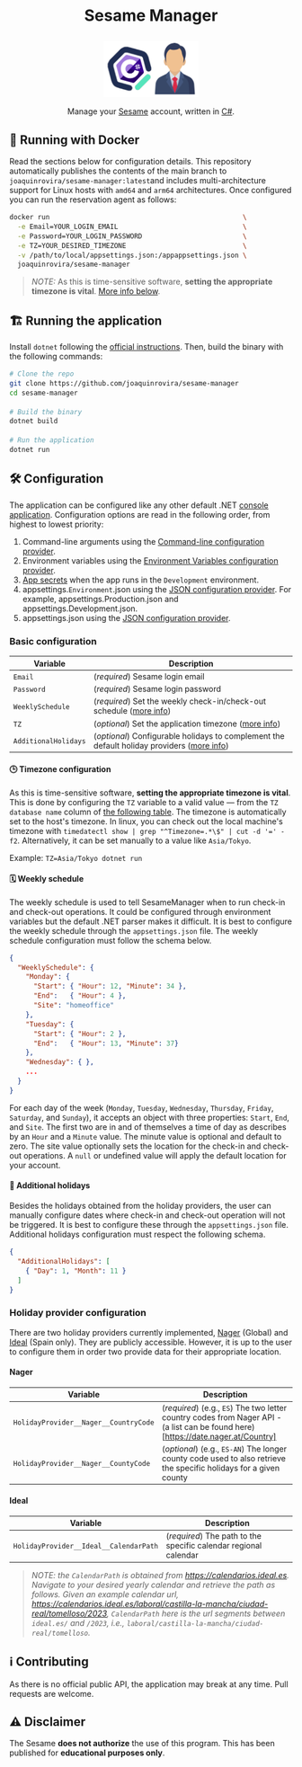 
<h1><p align="center">Sesame Manager</p></h1> 

<p align="center">
    <a href="https://www.sesametime.com/" target="blank"><img src="./.img/icon.png"  height="100" alt="Sesame Logo" /></a>
</p>
 
<p align="center">Manage your <a href="https://www.sesametime.com/" target="blank">Sesame</a> account, written in <a href="https://dotnet.microsoft.com" target="blank">C#</a>.</p>

## 🐋 Running with Docker

Read the sections below for configuration details. This repository automatically publishes the contents of the main branch to `joaquinrovira/sesame-manager:latest`and includes multi-architecture support for Linux hosts with `amd64` and `arm64` architectures. Once configured you can run the reservation agent as follows:

``` bash
docker run                                                \
  -e Email=YOUR_LOGIN_EMAIL                               \
  -e Password=YOUR_LOGIN_PASSWORD                         \
  -e TZ=YOUR_DESIRED_TIMEZONE                             \
  -v /path/to/local/appsettings.json:/appappsettings.json \
  joaquinrovira/sesame-manager
```

> *NOTE:* As this is time-sensitive software, **setting the appropriate timezone is vital**. [More info below](#🛠️-configuration).

## 🏗️ Running the application

Install `dotnet` following the [official instructions](https://learn.microsoft.com/dotnet/core/install/). Then, build the binary with the following commands:

```bash
# Clone the repo
git clone https://github.com/joaquinrovira/sesame-manager
cd sesame-manager

# Build the binary
dotnet build

# Run the application
dotnet run
``` 

## 🛠️ Configuration

The application can be configured like any other default .NET [console application](https://learn.microsoft.com/en-us/dotnet/core/extensions/configuration#alternative-hosting-approach).
Configuration options are read in the following order, from highest to lowest priority:

1. Command-line arguments using the [Command-line configuration provider](https://learn.microsoft.com/en-us/dotnet/core/extensions/configuration-providers#command-line-configuration-provider).
2. Environment variables using the [Environment Variables configuration provider](https://learn.microsoft.com/en-us/dotnet/core/extensions/configuration-providers#environment-variable-configuration-provider).
3. [App secrets](https://learn.microsoft.com/en-us/aspnet/core/security/app-secrets) when the app runs in the `Development` environment.
4. appsettings.`Environment`.json using the [JSON configuration provider](https://learn.microsoft.com/en-us/dotnet/core/extensions/configuration-providers#file-configuration-provider). For example, appsettings.Production.json and appsettings.Development.json.
5. appsettings.json using the [JSON configuration provider](https://learn.microsoft.com/en-us/dotnet/core/extensions/configuration-providers#file-configuration-provider).


### Basic configuration

| Variable             | Description                                                                                                                        |
| -------------------- | ---------------------------------------------------------------------------------------------------------------------------------- |
| `Email`              | (*required*) Sesame login email                                                                                                    |
| `Password`           | (*required*) Sesame login password                                                                                                 |
| `WeeklySchedule`     | (*required*) Set the weekly check-in/check-out schedule ([more info](#🗓️-weekly-schedule-configuration))                            |
| `TZ`                 | (*optional*) Set the application timezone ([more info](#🕒-timezone-configuration))                                                 |
| `AdditionalHolidays` | (*optional*) Configurable holidays to complement the default holiday providers ([more info](#🎄-additional-holidays-configuration)) |

#### 🕒 Timezone configuration

As this is time-sensitive software, **setting the appropriate timezone is vital**. This is done by configuring the `TZ` variable to a valid value — from the `TZ database name` column of [the following table](https://en.wikipedia.org/wiki/List_of_tz_database_time_zones#List). The timezone is automatically set to the host's timezone. In linux, you can check out the local machine's timezone with `timedatectl show | grep "^Timezone=.*\$" | cut -d '=' -f2`. Alternatively, it can be set manually to a value like `Asia/Tokyo`.

Example: `TZ=Asia/Tokyo dotnet run`

#### 🗓️ Weekly schedule

The weekly schedule is used to tell SesameManager when to run check-in and check-out operations. It could be configured through environment variables but the default .NET parser makes it difficult. It is best to configure the weekly schedule through the `appsettings.json` file. The weekly schedule configuration must follow the schema below.

```json
{
  "WeeklySchedule": {
    "Monday": {
      "Start": { "Hour": 12, "Minute": 34 },
      "End":   { "Hour": 4 },
      "Site": "homeoffice"
    },
    "Tuesday": {
      "Start": { "Hour": 2 },
      "End":   { "Hour": 13, "Minute": 37}
    },
    "Wednesday": { },
    ...
  }
}
```

For each day of the week (`Monday`, `Tuesday`, `Wednesday`, `Thursday`, `Friday`, `Saturday`, and `Sunday`), it accepts an object with three properties: `Start`, `End`, and `Site`.
The first two are in and of themselves a time of day as describes by an `Hour` and a `Minute` value. The minute value is optional and default to zero. The site value optionally sets the location for the check-in and check-out operations. A `null` or undefined value will apply the default location for your account.  

#### 🎄 Additional holidays

Besides the holidays obtained from the holiday providers, the user can manually configure dates where check-in and check-out operation will not be triggered. It is best to configure  these through the `appsettings.json` file. Additional holidays configuration must respect the following schema.

```json
{
  "AdditionalHolidays": [
    { "Day": 1, "Month": 11 }
  ]
}
```

### Holiday provider configuration

There are two holiday providers currently implemented, [Nager](https://date.nager.at/) (Global) and [Ideal](https://calendarios.ideal.es/) (Spain only). They are publicly accessible. However, it is up to the user to configure them in order two provide data for their appropriate location.

#### Nager

| Variable                              | Description                                                                                                                        |
| ------------------------------------- | ---------------------------------------------------------------------------------------------------------------------------------- |
| `HolidayProvider__Nager__CountryCode` | (*required*) (e.g., `ES`) The two letter country codes from Nager API - (a list can be found here)[https://date.nager.at/Country]  |
| `HolidayProvider__Nager__CountyCode`  | (*optional*) (e.g., `ES-AN`) The longer county code used to also retrieve the specific holidays for a given county                 |

#### Ideal

| Variable                              | Description                                                                                                                        |
| ------------------------------------- | ---------------------------------------------------------------------------------------------------------------------------------- |
| `HolidayProvider__Ideal__CalendarPath` | (*required*) The path to the specific calendar regional calendar  |

> *NOTE: the `CalendarPath` is obtained from https://calendarios.ideal.es. Navigate to your desired yearly calendar and retrieve the path as follows. Given an example calendar url, https://calendarios.ideal.es/laboral/castilla-la-mancha/ciudad-real/tomelloso/2023, `CalendarPath` here is the url segments between `ideal.es/` and `/2023`, i.e., `laboral/castilla-la-mancha/ciudad-real/tomelloso`.*

## :information_source: Contributing

As there is no official public API, the application may break at any time. Pull requests are welcome.

## ⚠️ Disclaimer

The Sesame **does not authorize** the use of this program. This has been published for **educational purposes only**. 

